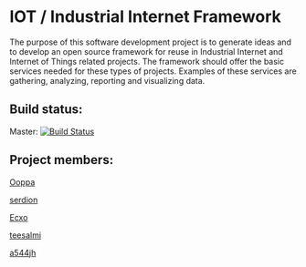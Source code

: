 # IOT / Industrial Internet Framework

The purpose of this software development project is to generate ideas and to develop an open source framework for reuse in Industrial Internet and Internet of Things related projects. The framework should offer the basic services needed for these types of projects. Examples of these services are gathering, analyzing, reporting and visualizing data.

## Build status:

Master: [![Build Status](https://travis-ci.org/Ooppa/iot-industrial-internet.svg)](https://travis-ci.org/Ooppa/iot-industrial-internet)

## Project members:

[Ooppa](https://github.com/Ooppa)

[serdion](https://github.com/serdion)

[Ecxo](https://github.com/Ecxo)

[teesalmi](https://github.com/teesalmi)

[a544jh](https://github.com/a544jh)

